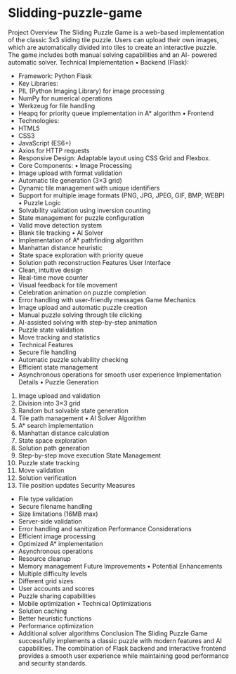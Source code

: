 # Slidding-puzzle-game
Project Overview
The Sliding Puzzle Game is a web-based implementation of the classic 3x3 sliding tile
puzzle. Users can upload their own images, which are automatically divided into tiles to
create an interactive puzzle. The game includes both manual solving capabilities and an AI-
powered automatic solver.
Technical Implementation
• Backend (Flask):
- Framework: Python Flask
- Key Libraries:
- PIL (Python Imaging Library) for image processing
- NumPy for numerical operations
- Werkzeug for file handling
- Heapq for priority queue implementation in A* algorithm
• Frontend
- Technologies:
- HTML5
- CSS3
- JavaScript (ES6+)
- Axios for HTTP requests
- Responsive Design: Adaptable layout using CSS Grid and Flexbox.
- Core Components:
• Image Processing
- Image upload with format validation
- Automatic tile generation (3×3 grid)
- Dynamic tile management with unique identifiers
- Support for multiple image formats (PNG, JPG, JPEG, GIF, BMP, WEBP)
• Puzzle Logic
- Solvability validation using inversion counting
- State management for puzzle configuration
- Valid move detection system
- Blank tile tracking
• AI Solver
- Implementation of A* pathfinding algorithm
- Manhattan distance heuristic
- State space exploration with priority queue
- Solution path reconstruction
Features
User Interface
- Clean, intuitive design
- Real-time move counter
- Visual feedback for tile movement
- Celebration animation on puzzle completion
- Error handling with user-friendly messages
Game Mechanics
- Image upload and automatic puzzle creation
- Manual puzzle solving through tile clicking
- AI-assisted solving with step-by-step animation
- Puzzle state validation
- Move tracking and statistics
- Technical Features
- Secure file handling
- Automatic puzzle solvability checking
- Efficient state management
- Asynchronous operations for smooth user experience
Implementation Details
• Puzzle Generation
1. Image upload and validation
2. Division into 3×3 grid
3. Random but solvable state generation
4. Tile path management
• AI Solver Algorithm
1. A* search implementation
2. Manhattan distance calculation
3. State space exploration
4. Solution path generation
5. Step-by-step move execution
State Management
1. Puzzle state tracking
2. Move validation
3. Solution verification
4. Tile position updates
Security Measures
- File type validation
- Secure filename handling
- Size limitations (16MB max)
- Server-side validation
- Error handling and sanitization
Performance Considerations
- Efficient image processing
- Optimized A* implementation
- Asynchronous operations
- Resource cleanup
- Memory management
Future Improvements
• Potential Enhancements
- Multiple difficulty levels
- Different grid sizes
- User accounts and scores
- Puzzle sharing capabilities
- Mobile optimization
• Technical Optimizations
- Solution caching
- Better heuristic functions
- Performance optimization
- Additional solver algorithms
Conclusion
The Sliding Puzzle Game successfully implements a classic puzzle with modern
features and AI capabilities. The combination of Flask backend and interactive
frontend provides a smooth user experience while maintaining good performance
and security standards.
